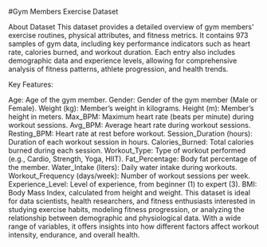 #Gym Members Exercise Dataset

About Dataset
This dataset provides a detailed overview of gym members' exercise routines, physical attributes, and fitness metrics. It contains 973 samples of gym data, including key performance indicators such as heart rate, calories burned, and workout duration. Each entry also includes demographic data and experience levels, allowing for comprehensive analysis of fitness patterns, athlete progression, and health trends.

Key Features:

Age: Age of the gym member.
Gender: Gender of the gym member (Male or Female).
Weight (kg): Member’s weight in kilograms.
Height (m): Member’s height in meters.
Max_BPM: Maximum heart rate (beats per minute) during workout sessions.
Avg_BPM: Average heart rate during workout sessions.
Resting_BPM: Heart rate at rest before workout.
Session_Duration (hours): Duration of each workout session in hours.
Calories_Burned: Total calories burned during each session.
Workout_Type: Type of workout performed (e.g., Cardio, Strength, Yoga, HIIT).
Fat_Percentage: Body fat percentage of the member.
Water_Intake (liters): Daily water intake during workouts.
Workout_Frequency (days/week): Number of workout sessions per week.
Experience_Level: Level of experience, from beginner (1) to expert (3).
BMI: Body Mass Index, calculated from height and weight.
This dataset is ideal for data scientists, health researchers, and fitness enthusiasts interested in studying exercise habits, modeling fitness progression, or analyzing the relationship between demographic and physiological data. With a wide range of variables, it offers insights into how different factors affect workout intensity, endurance, and overall health.
